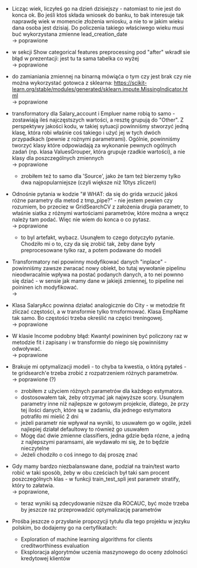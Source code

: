 - Licząc wiek, liczyłeś go na dzień dzisiejszy - natomiast to nie jest do konca ok. Bo jeśli ktoś składa wniosek do
  banku, to bak interesuje tak naprawdę wiek w momencie złożenia wniosku, a nie to w jakim wieku dana osoba jest
  dzisiaj. Do policzenia takiego właściwego wieku musi buć wykorzystana zmienne lead_creation_date  
  -> poprawione


- w sekcji Show categorical features preprocessing pod "after" wkradł sie błąd w prezentacji: jest tu ta sama tabelka co
  wyżej  
  -> poprawione


- do zamianiania zmiennej na binarną mówiąća o tym czy jest brak czy nie można wykorzystać gotowca z
  sklearna: https://scikit-learn.org/stable/modules/generated/sklearn.impute.MissingIndicator.html  
  -> poprawione


- transformatory dla Salary_account i Empluer name robią to samo - zostawiają ileś najczęstszych wartości, a resztę
  grupują do "Other". Z perspektywy jakości kodu, w takiej sytuacji powinniśmy stworzyć jedną klasę, która robi właśnie
  coś takiego i użyć jej w tych dwóch przypadkach (pewnie z rożnymi parametrami). Ogólnie, powinniśmy tworzyć klasy
  które odpowiadają za wykonanie pewnych ogólnych zadań (np. klasa ValuesGrouper, która grupuje rzadkie wartości), a nie
  klasy dla poszczególnych zmiennych  
  -> poprawione
  - zrobiłem też to samo dla 'Source', jako że tam też bierzemy tylko dwa najpopularniejsze (czyli większe niż 10tys
    zliczeń)


- Odnośnie pytania w kodzie "# WHAT: da się do grida wrzucić jakoś różne parametry dla metod z tmp_pipe?" - nie jestem
  pewien czy rozumiem, bo przeciez w GridSearchCV z założenia drugia parametr, to właśnie siatka z różnymi wartościami
  parametrów, które można a wręcz należy tam podać. Więc nie wiem do konca o co pytasz.  
  -> poprawione
  - to byl artefakt, wybacz. Usunąłem to czego dotyczyło pytanie. Chodziło mi o to, czy da się zrobić tak, żeby dane
    były preprocesowane tylko raz, a potem podawane do modeli


- Transformatory nei ppowinny modyfikować danych "inplace" - powinniśmy zawsze zwracać nowy obiekt, bo tutaj wywołanie
  pipelinu nieodwracalnie wpływa na postać podanych danych, a to nei pownno się dziać - w sensie jak mamy dane w jakiejś
  zmiennej, to pipeline nei poininen ich modyfikować.  
  ->


- Klasa SalaryAcc powinna działać analogicznie do City - w metodzie fit zliczać częstości, a w transformie tylko
  trnsformować. Klasa EmpName tak samo. Bo częstości trzeba określić na części treningowej.  
  -> poprawione


- W klasie Income podobny błąd: Kwantyl powininen być policzony raz w metodzie fit i zapisany i w transformie do niego
  się powinniśmy odwoływać.  
  -> poprawione


- Brakuje mi optymalizacji modeli - to chyba ta kwestia, o którą pytałeś - te gridsearch'e trzeba zrobić z rozpatrzeniem
  różnych parametrów.  
  -> poprawione (?)
  - zrobiłem z użyciem różnych parametrów dla każdego estymatora.
  - dostosowałem tak, żeby otrzymać jak najwyższe scory. Usunąłem parametry inne niż najlepsze w gotowym projekcie,
    dlatego, że przy tej ilości danych, które są w zadaniu, dla jednego estymatora potrafiło mi mielić 2 dni
  - jeżeli parametr nie wpływał na wyniki, to usuwałem go w ogóle, jeżeli najlepiej działał defaultowy to również go
    usuwałem
  - Mogę dać dwie zmienne classifiers, jedna gdzie będa rózne, a jedną z najlepszymi paramsami, ale wydawało mi się, że
    to będzie nieczytelne
  - Jeżeli chodziło o coś innego to daj proszę znać


- Gdy mamy bardzo niezbalanswane dane, podział na train/test warto robić w taki sposób, żeby w obu cześciach był taki
  sam procent poszczególnych klas - w funkcji train_test_spli jest parametr stratify, który to załatwia.  
  -> poprawione,   
  - teraz wyniki są zdecydowanie niższe dla ROCAUC, być może trzeba by jeszcze raz przeprowadzić optymalizację
    parametrów


- Prośba jeszcze o przysłanie propozycji tytułu dla tego projektu w jezyku polskim, bo dodajemy go na certyfikatach:
    - Exploration of machine learning algorithms for clients creditworthiness evaluation
    - Eksploracja algorytmów uczenia maszynowego do oceny zdolności kredytowej klientów 